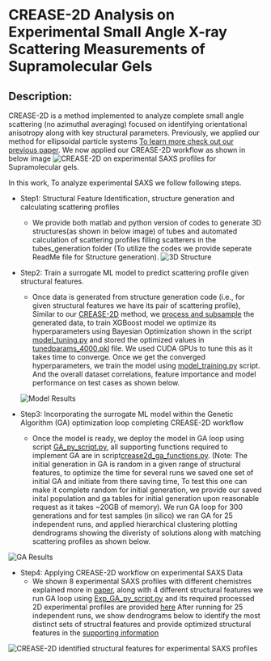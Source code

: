 # CREASE-2D Analysis on Experimental Small Angle X-ray Scattering Measurements of Supramolecular Gels


## Description:

CREASE-2D is a method implemented to analyze complete small angle scattering (no azimuthal averaging) focused on identifying orientational anisotropy along with key structural parameters. Previously, we applied our method for ellipsoidal particle systems [To learn more check out our previous paper](https://pubs.acs.org/doi/10.1021/jacsau.4c00068). We now applied our CREASE-2D workflow as shown in below image ![CREASE-2D](https://github.com/arthijayaraman-lab/CREASE-2D_Tubes_Exp_SAXS_Analysis/blob/main/images/FigS1.png) on experimental SAXS profiles for Supramolecular gels. 

In this work, To analyze experimental SAXS we follow following steps.
 - Step1: Structural Feature Identification, structure generation and calculating scattering profiles
   - We provide both matlab and python version of codes to generate 3D structures(as shown in below image) of tubes and automated calculation of scattering profiles filling scatterers in the tubes_generation folder (To utilize the codes we provide seperate ReadMe file for Structure generation).
![3D Structure](https://github.com/arthijayaraman-lab/CREASE-2D_Tubes_Exp_SAXS_Analysis/blob/main/images/Fig4.png)

- Step2: Train a surrogate ML model to predict scattering profile given structural features.
  - Once data is generated from structure generation code (i.e., for given structural features we have its pair of scattering profile), Similar to our [CREASE-2D](https://pubs.acs.org/doi/10.1021/jacsau.4c00068) method, we [process and subsample](https://github.com/arthijayaraman-lab/CREASE-2D_Tubes_Exp_SAXS_Analysis/blob/main/ml_model_training_ga_optimization/process_and_subsample.py) the generated data, to train XGBoost model we optimize its hyperparameters using Bayesian Optimization shown in the script [model_tuning.py](https://github.com/arthijayaraman-lab/CREASE-2D_Tubes_Exp_SAXS_Analysis/blob/main/ml_model_training_ga_optimization/model_tuning.py) and stored the optimized values in [tunedparams_4000.pkl](https://github.com/arthijayaraman-lab/CREASE-2D_Tubes_Exp_SAXS_Analysis/blob/main/ml_model_training_ga_optimization/tunedparams_4000.pkl) file. We used CUDA GPUs to tune this as it takes time to converge. Once we get the converged hyperparameters, we train the model using [model_training.py](https://github.com/arthijayaraman-lab/CREASE-2D_Tubes_Exp_SAXS_Analysis/blob/main/ml_model_training_ga_optimization/model_training.py) script. And the overall dataset correlations, feature importance and model performance on test cases as shown below.

  ![Model Results](https://github.com/arthijayaraman-lab/CREASE-2D_Tubes_Exp_SAXS_Analysis/blob/main/images/Fig7.png)


- Step3: Incorporating the surrogate ML model within the Genetic Algorithm (GA) optimization loop completing CREASE-2D workflow
  - Once the model is ready, we deploy the model in GA loop using script [GA_py_script.py](https://github.com/arthijayaraman-lab/CREASE-2D_Tubes_Exp_SAXS_Analysis/blob/main/ml_model_training_ga_optimization/GA_py_script.py), all supporting functions required to implement GA are in script[crease2d_ga_functions.py](https://github.com/arthijayaraman-lab/CREASE-2D_Tubes_Exp_SAXS_Analysis/blob/main/ml_model_training_ga_optimization/crease2d_ga_functions.py). (Note: The initial generation in GA is random in a given range of structural features, to optimize the time for several runs we saved one set of initial GA and initiate from there saving time, To test this one can make it complete random for initial generation, we provide our saved inital population and ga tables for initial generation upon reasonable request as it takes ~20GB of memory). We run GA loop for 300 generations and for test samples (in silico) we ran GA for 25 independent runs, and applied hierarchical clustering plotting dendrograms showing the diveristy of solutions along with matching scattering profiles as shown below.

![GA Results](https://github.com/arthijayaraman-lab/CREASE-2D_Tubes_Exp_SAXS_Analysis/blob/main/images/FigS6.png)

- Step4: Applying CREASE-2D workflow on experimental SAXS Data
  - We shown 8 experimental SAXS profiles with different chemistres explained more in [paper](XXXX), along with 4 different structural features we run GA loop using [Exp_GA_py_script.py](https://github.com/arthijayaraman-lab/CREASE-2D_Tubes_Exp_SAXS_Analysis/blob/main/Experimental_data/Exp_GA_py_script.py) and its required processed 2D experimental profiles are provided [here](https://github.com/arthijayaraman-lab/CREASE-2D_Tubes_Exp_SAXS_Analysis/tree/main/Experimental_data/process_experimental_data) After running for 25 independent runs, we show dendrograms below to identify the most distinct sets of structral features and provide optimized structural features in the [supporting information](XXXX)

![CREASE-2D identified structural features for experimental SAXS profiles](https://github.com/arthijayaraman-lab/CREASE-2D_Tubes_Exp_SAXS_Analysis/blob/main/images/dendrograms.png)



